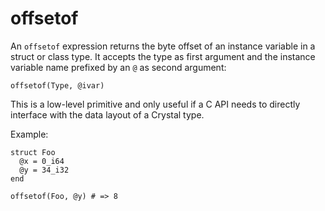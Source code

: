 # offsetof

An `offsetof` expression returns the byte offset of an instance variable in a struct or class type. It accepts the type as first argument and the instance variable name prefixed by an `@` as second argument:

```crystal
offsetof(Type, @ivar)
```

This is a low-level primitive and only useful if a C API needs to directly interface with the data layout of a Crystal type.

Example:

```crystal
struct Foo
  @x = 0_i64
  @y = 34_i32
end

offsetof(Foo, @y) # => 8
```
